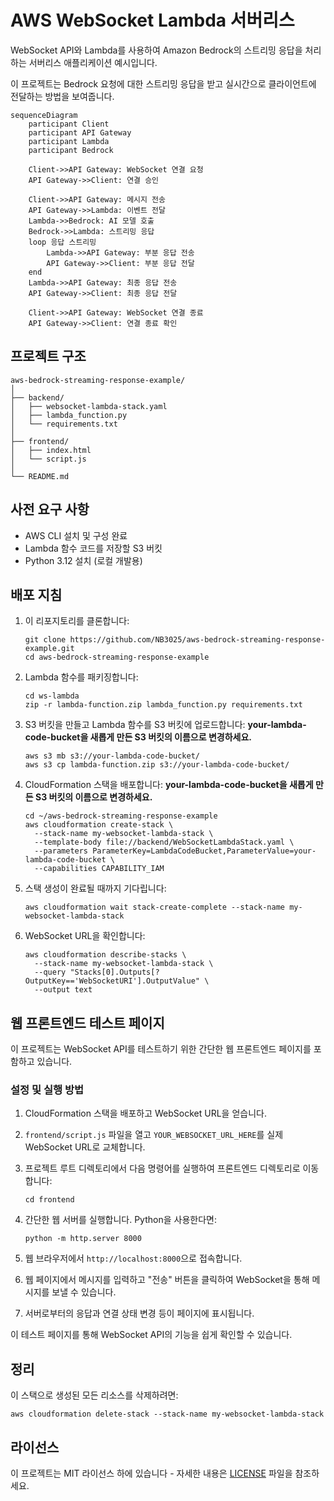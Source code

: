 # AWS WebSocket Lambda 서버리스

WebSocket API와 Lambda를 사용하여 Amazon Bedrock의 스트리밍 응답을 처리하는 서버리스 애플리케이션 예시입니다. 

이 프로젝트는 Bedrock 요청에 대한 스트리밍 응답을 받고 실시간으로 클라이언트에 전달하는 방법을 보여줍니다.

```mermaid
sequenceDiagram
    participant Client
    participant API Gateway
    participant Lambda
    participant Bedrock

    Client->>API Gateway: WebSocket 연결 요청
    API Gateway->>Client: 연결 승인

    Client->>API Gateway: 메시지 전송
    API Gateway->>Lambda: 이벤트 전달
    Lambda->>Bedrock: AI 모델 호출
    Bedrock->>Lambda: 스트리밍 응답
    loop 응답 스트리밍
        Lambda->>API Gateway: 부분 응답 전송
        API Gateway->>Client: 부분 응답 전달
    end
    Lambda->>API Gateway: 최종 응답 전송
    API Gateway->>Client: 최종 응답 전달

    Client->>API Gateway: WebSocket 연결 종료
    API Gateway->>Client: 연결 종료 확인
```

## 프로젝트 구조

```
aws-bedrock-streaming-response-example/
│
├── backend/
│   ├── websocket-lambda-stack.yaml
│   ├── lambda_function.py
│   └── requirements.txt
│
├── frontend/
│   ├── index.html
│   └── script.js
│
└── README.md
```

## 사전 요구 사항

- AWS CLI 설치 및 구성 완료
- Lambda 함수 코드를 저장할 S3 버킷
- Python 3.12 설치 (로컬 개발용)

## 배포 지침

1. 이 리포지토리를 클론합니다:
   ```
   git clone https://github.com/NB3025/aws-bedrock-streaming-response-example.git
   cd aws-bedrock-streaming-response-example
   ```

2. Lambda 함수를 패키징합니다:
   ```
   cd ws-lambda
   zip -r lambda-function.zip lambda_function.py requirements.txt
   ```

3. S3 버킷을 만들고 Lambda 함수를 S3 버킷에 업로드합니다:
   **your-lambda-code-bucket을 새롭게 만든 S3 버킷의 이름으로 변경하세요.**
   ```
   aws s3 mb s3://your-lambda-code-bucket/
   aws s3 cp lambda-function.zip s3://your-lambda-code-bucket/
   ```

5. CloudFormation 스택을 배포합니다:
   **your-lambda-code-bucket을 새롭게 만든 S3 버킷의 이름으로 변경하세요.**
   ```
   cd ~/aws-bedrock-streaming-response-example
   aws cloudformation create-stack \
     --stack-name my-websocket-lambda-stack \
     --template-body file://backend/WebSocketLambdaStack.yaml \
     --parameters ParameterKey=LambdaCodeBucket,ParameterValue=your-lambda-code-bucket \
     --capabilities CAPABILITY_IAM
   ```

7. 스택 생성이 완료될 때까지 기다립니다:
   ```
   aws cloudformation wait stack-create-complete --stack-name my-websocket-lambda-stack
   ```

8. WebSocket URL을 확인합니다:
   ```
   aws cloudformation describe-stacks \
     --stack-name my-websocket-lambda-stack \
     --query "Stacks[0].Outputs[?OutputKey=='WebSocketURI'].OutputValue" \
     --output text
   ```

## 웹 프론트엔드 테스트 페이지

이 프로젝트는 WebSocket API를 테스트하기 위한 간단한 웹 프론트엔드 페이지를 포함하고 있습니다.

### 설정 및 실행 방법

1. CloudFormation 스택을 배포하고 WebSocket URL을 얻습니다.

2. `frontend/script.js` 파일을 열고 `YOUR_WEBSOCKET_URL_HERE`를 실제 WebSocket URL로 교체합니다.

3. 프로젝트 루트 디렉토리에서 다음 명령어를 실행하여 프론트엔드 디렉토리로 이동합니다:
   ```
   cd frontend
   ```

4. 간단한 웹 서버를 실행합니다. Python을 사용한다면:
   ```
   python -m http.server 8000
   ```

5. 웹 브라우저에서 `http://localhost:8000`으로 접속합니다.

6. 웹 페이지에서 메시지를 입력하고 "전송" 버튼을 클릭하여 WebSocket을 통해 메시지를 보낼 수 있습니다.

7. 서버로부터의 응답과 연결 상태 변경 등이 페이지에 표시됩니다.

이 테스트 페이지를 통해 WebSocket API의 기능을 쉽게 확인할 수 있습니다.


## 정리

이 스택으로 생성된 모든 리소스를 삭제하려면:

```
aws cloudformation delete-stack --stack-name my-websocket-lambda-stack
```

## 라이선스

이 프로젝트는 MIT 라이선스 하에 있습니다 - 자세한 내용은 [LICENSE](LICENSE) 파일을 참조하세요.
